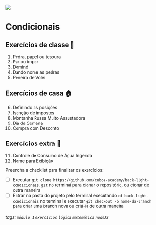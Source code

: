 ![](https://i.imgur.com/xG74tOh.png)

# Condicionais

## Exercícios de classe 🏫
1. Pedra, papel ou tesoura
2. Par ou ímpar
3. Dominó
4. Dando nome as pedras
5. Peneira de Vôlei 

## Exercícios de casa 🏠 
6. Definindo as posições
7. Isenção de impostos
8. Montanha Russa Muito Assustadora
9. Dia da Semana
10. Compra com Desconto

## Exercícios extra 🌟
11. Controle de Consumo de Água Ingerida
12. Nome para Exibição

Preencha a checklist para finalizar os exercícios:
- [ ] Executar `git clone https://github.com/cubos-academy/back-light-condicionais.git` no terminal para clonar o repositório, ou clonar de outra maneira
- [ ] Entrar na pasta do projeto pelo terminal executando `cd back-light-condicionais` no terminal e executar `git checkout -b nome-da-branch` para criar uma branch nova ou criá-la de outra maneira

###### tags: `módulo 1` `exercícios` `lógica` `matemática` `nodeJS`
